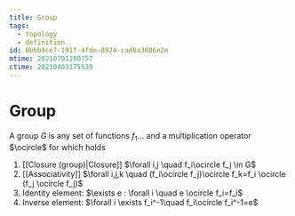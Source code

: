 ```yaml
---
title: Group
tags:
  - topology
  - definition
id: 0bbb9ce7-191f-4fde-8924-cad8a3886e2e
mtime: 20210701200757
ctime: 20210403175539
---
```


# Group

A group $G$ is any set of functions $f_1 ...$ and a multiplication operator $\ocircle$ for which holds

1) [[Closure (group)|Closure]] $\forall i,j \quad f_i\ocircle f_j \in G$
2) [[Associativity]]  $\forall i,j,k \quad (f_i\ocircle f_j)\ocircle f_k=f_i \ocircle (f_j \ocircle f_j)$
3) Identity element: $\exists e : \forall i \quad e \ocircle f_i=f_i$
4) Inverse element: $\forall i \exists f_i^-1\quad f_i\ocircle f_i^-1=e$
